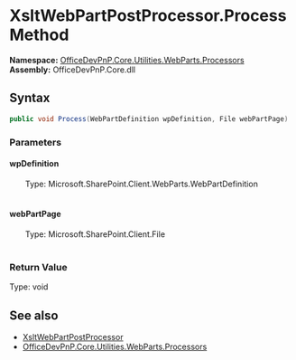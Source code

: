 # XsltWebPartPostProcessor.Process Method  
  

**Namespace:** [OfficeDevPnP.Core.Utilities.WebParts.Processors](OfficeDevPnP.Core.Utilities.WebParts.Processors.md)  
**Assembly:** OfficeDevPnP.Core.dll  
## Syntax
```C#
public void Process(WebPartDefinition wpDefinition, File webPartPage)
```
### Parameters
#### wpDefinition  
&emsp;&emsp;Type: Microsoft.SharePoint.Client.WebParts.WebPartDefinition  
&emsp;&emsp;  

  

#### webPartPage  
&emsp;&emsp;Type: Microsoft.SharePoint.Client.File  
&emsp;&emsp;  

  

### Return Value
Type: void  

## See also
- [XsltWebPartPostProcessor](OfficeDevPnP.Core.Utilities.WebParts.Processors.XsltWebPartPostProcessor.md) 
- [OfficeDevPnP.Core.Utilities.WebParts.Processors](OfficeDevPnP.Core.Utilities.WebParts.Processors.md) 
